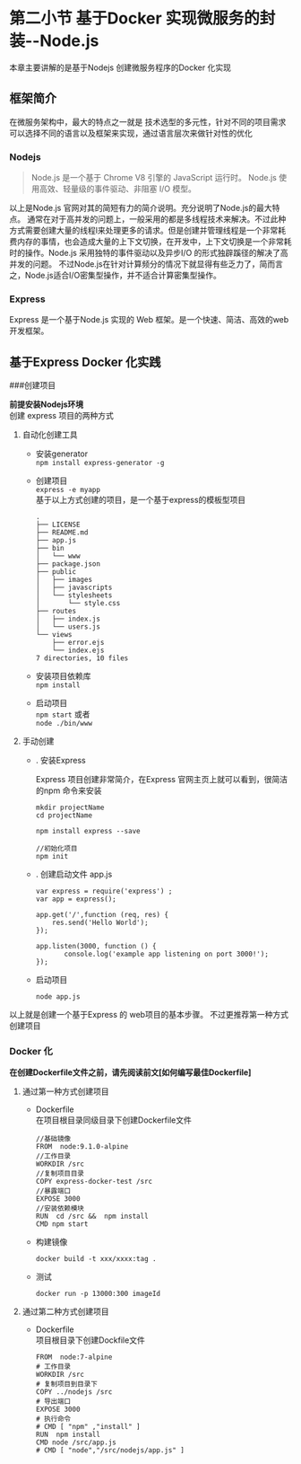 # 第二小节 基于Docker 实现微服务的封装--Node.js  

本章主要讲解的是基于Nodejs 创建微服务程序的Docker 化实现  

## 框架简介

在微服务架构中，最大的特点之一就是 技术选型的多元性，针对不同的项目需求可以选择不同的语言以及框架来实现，通过语言层次来做针对性的优化    


### Nodejs    

> Node.js 是一个基于 Chrome V8 引擎的 JavaScript 运行时。 Node.js 使用高效、轻量级的事件驱动、非阻塞 I/O 模型。 

以上是Node.js 官网对其的简短有力的简介说明。充分说明了Node.js的最大特点。 
通常在对于高并发的问题上，一般采用的都是多线程技术来解决。不过此种方式需要创建大量的线程l来处理更多的请求。但是创建并管理线程是一个非常耗费内存的事情，也会造成大量的上下文切换，在开发中，上下文切换是一个非常耗时的操作。Node.js 采用独特的事件驱动以及异步I/O 的形式独辟蹊径的解决了高并发的问题。 不过Node.js在针对计算频分的情况下就显得有些乏力了，简而言之，Node.js适合I/O密集型操作，并不适合计算密集型操作。   

### Express  
Express 是一个基于Node.js 实现的 Web 框架。是一个快速、简洁、高效的web开发框架。  


## 基于Express Docker 化实践   

###创建项目   

__前提安装Nodejs环境__  
创建 express 项目的两种方式  
    
1. 自动化创建工具    
    * 安装generator  
        `npm install express-generator -g`  
    * 创建项目  
        `express -e myapp`  
        基于以上方式创建的项目，是一个基于express的模板型项目  
        
        ~~~
        .
        ├── LICENSE
        ├── README.md
        ├── app.js
        ├── bin
        │   └── www
        ├── package.json
        ├── public
        │   ├── images
        │   ├── javascripts
        │   └── stylesheets
        │       └── style.css
        ├── routes
        │   ├── index.js
        │   └── users.js
        └── views
            ├── error.ejs
            └── index.ejs
        7 directories, 10 files
        ~~~  
    * 安装项目依赖库  
        `npm install `  
    * 启动项目  
        `npm start` 或者  
        `node ./bin/www`

2. 手动创建  

    * . 安装Express 
    
        Express 项目创建非常简介，在Express 官网主页上就可以看到，很简洁的npm 命令来安装  
    
        ~~~
        mkdir projectName  
        cd projectName  
    
        npm install express --save
    
        //初始化项目  
        npm init 
        ~~~
  
    * . 创建启动文件 app.js  

        ~~~
        var express = require('express') ;  
        var app = express();

        app.get('/',function (req, res) {
            res.send('Hello World');
        });

        app.listen(3000, function () {
               console.log('example app listening on port 3000!'); 
        });
        ~~~  
    * 启动项目   
     
        `node app.js`  
        
    
以上就是创建一个基于Express 的 web项目的基本步骤。  不过更推荐第一种方式创建项目  


### Docker 化    
__在创建Dockerfile文件之前，请先阅读前文[如何编写最佳Dockerfile]__  

1. 通过第一种方式创建项目  

 
    * Dockerfile   
        在项目根目录同级目录下创建Dockerfile文件  
        
        ~~~
        //基础镜像 
        FROM  node:9.1.0-alpine 
        //工作目录
        WORKDIR /src  
        //复制项目目录
        COPY express-docker-test /src 
        //暴露端口 
        EXPOSE 3000 
        //安装依赖模块 
        RUN  cd /src &&  npm install
        CMD npm start
        ~~~
    * 构建镜像   
     
        `docker build -t xxx/xxxx:tag .`  
    * 测试  
    
        `docker run -p 13000:300 imageId`  
 
  
2. 通过第二种方式创建项目
 

    * Dockerfile  
        项目根目录下创建Dockfile文件  
        
        ~~~
        FROM  node:7-alpine
        # 工作目录  
        WORKDIR /src   
        # 复制项目到目录下  
        COPY ../nodejs /src   
        # 导出端口  
        EXPOSE 3000  
        # 执行命令
        # CMD [ "npm" ,"install" ]    
        RUN  npm install 
        CMD node /src/app.js  
        # CMD [ "node","/src/nodejs/app.js" ]          
        ~~~





